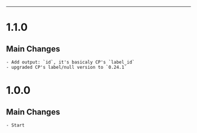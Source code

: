 ---
# 1.1.0
## Main Changes
    - Add output: `id`, it's basicaly CP's `label_id`
    - upgraded CP's label/null version to `0.24.1`

# 1.0.0
## Main Changes
    - Start